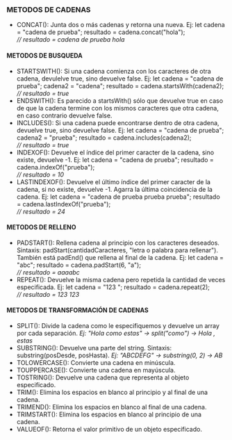 ### METODOS DE CADENAS
* CONCAT(): Junta dos o más cadenas y retorna una nueva. Ej: let cadena = "cadena de prueba";
resultado = cadena.concat("hola"); <br> <i>// resultado = cadena de prueba hola </i>

#### METODOS DE BUSQUEDA
* STARTSWITH(): Si una cadena comienza con los caracteres de otra cadena, devulelve true, sino devuelve false. Ej: let cadena = "cadena de prueba";
cadena2 = "cadena"; resultado = cadena.startsWith(cadena2); <br> <i>// resultado = true </i>
* ENDSWITH(): Es parecido a startsWith() sólo que devuelve true en caso de que la cadena termine con los mismos caracteres que otra cadena, en caso contrario devuelve false.
* INCLUDES(): Si una cadena puede encontrarse dentro de otra cadena, devuelve true, sino devuelve false. Ej: let cadena = "cadena de prueba";
cadena2 = "prueba"; resultado = cadena.includes(cadena2); <br> <i>// resultado = true </i>
* INDEXOF(): Devuelve el índice del primer caracter de la cadena, sino existe, devuelve -1.
Ej: let cadena = "cadena de prueba";
resultado = cadena.indexOf("prueba"); <br> <i>// resultado = 10 </i>
* LASTINDEXOF(): Devuelve el último índice del primer caracter de la cadena, si no existe, devuelve -1. Agarra la última coincidencia de la cadena. 
Ej: let cadena = "cadena de prueba prueba prueba";
resultado = cadena.lastIndexOf("prueba"); <br> <i>// resultado = 24 </i>

#### METODOS DE RELLENO
* PADSTART(): Rellena cadena al principio con los caracteres deseados. Sintaxis: padStart(cantidadCaracteres, "letra o palabra para rellenar"). También está padEnd() que rellena al final de la cadena.
Ej: let cadena = "abc";
resultado = cadena.padStart(6, "a"); <br> <i>// resultado = aaaabc </i>
* REPEAT(): Devuelve la misma cadena pero repetida la cantidad de veces especificada. Ej: let cadena = "123 ";
resultado = cadena.repeat(2); <br> <i>// resultado = 123 123 </i>

#### METODOS DE TRANSFORMACIÓN DE CADENAS
* SPLIT(): Divide la cadena como le especifiquemos y devuelve un array por cada separación.
  <i> Ej: "Hola como estas" -> split("como") -> Hola , estas </i> 
* SUBSTRING(): Devuelve una parte del string.
  Sintaxis: substring(posDesde, posHasta). <i> Ej: "ABCDEFG" -> substring(0, 2) -> AB </i>
* TOLOWERCASE(): Convierte una cadena en minúscula.
* TOUPPERCASE(): Convierte una cadena en mayúscula.
* TOSTRING(): Devuelve una cadena que representa al objeto especificado.
* TRIM(): Elimina los espacios en blanco al principio y al final de una cadena.
* TRIMEND(): Elimina los espacios en blanco al final de una cadena.
* TRIMSTART(): Elimina los espacios en blanco al principio de una cadena.
* VALUEOF(): Retorna el valor primitivo de un objeto especificado.




